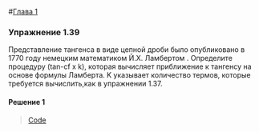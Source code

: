#[Глава 1](../index.md#Глава-1-Построение-абстракций-с-помощью-процедур)

### Упражнение 1.39
Представление тангенса в виде цепной дроби было опубликовано в 1770 году немецким математиком Й.Х. Ламбертом . Определите процедуру (tan-cf x k), которая вычисляет приближение к тангенсу на основе формулы Ламберта. K указывает количество термов, которые требуется вычислить,как в упражнении 1.37.

#### Решение 1

> [Code](../../src/chapter1/1.39.rkt)

